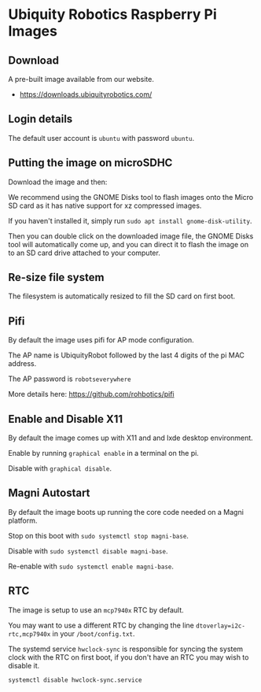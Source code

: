 # Ubiquity Robotics Raspberry Pi Images

## Download

A pre-built image available from our website.

  * <https://downloads.ubiquityrobotics.com/>

## Login details

The default user account is `ubuntu` with password `ubuntu`.

## Putting the image on microSDHC

Download the image and then:

We recommend using the GNOME Disks tool to flash images onto the Micro SD card as it has native support for xz compressed images. 

If you haven't installed it, simply run `sudo apt install gnome-disk-utility`. 

Then you can double click on the downloaded image file, the GNOME Disks tool will automatically come up, and you can direct it to flash the image on to an SD card drive attached to your computer.

## Re-size file system

The filesystem is automatically resized to fill the SD card on first boot.

## Pifi
By default the image uses pifi for AP mode configuration.

The AP name is UbiquityRobot followed by the last 4 digits of the pi MAC address.

The AP password is `robotseverywhere`

More details here: https://github.com/rohbotics/pifi

## Enable and Disable X11
By default the image comes up with X11 and and lxde desktop environment.

Enable by running `graphical enable` in a terminal on the pi.

Disable with `graphical disable`.

## Magni Autostart
By default the image boots up running the core code needed on a Magni platform.

Stop on this boot with `sudo systemctl stop magni-base`.

Disable with `sudo systemctl disable magni-base`.

Re-enable with `sudo systemctl enable magni-base`.

## RTC
The image is setup to use an `mcp7940x` RTC by default.

You may want to use a different RTC by changing the line `dtoverlay=i2c-rtc,mcp7940x` in your `/boot/config.txt`.

The systemd service `hwclock-sync` is responsible for syncing the system clock with the RTC on first boot, if you don't have an RTC you may wish to disable it.

`systemctl disable hwclock-sync.service`